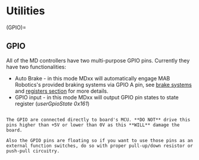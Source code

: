 # Utilities
(GPIO)=
## GPIO

All of the MD controllers have two multi-purpose GPIO pins. Currently they have two functionalities:

- Auto Brake - in this mode MDxx will automatically engage MAB Robotics's provided braking systems via GPIO A pin, see [brake systems](brake_systems) and [registers section](registers) for more details.
- GPIO input - in this mode MDxx will output GPIO pin states to state register (*userGpioState 0x161*)

```{important}

The GPIO are connected directly to board's MCU. **DO NOT** drive this pins higher than +5V or lower than 0V as this **WILL** damage the board.

Also the GPIO pins are floating so if you want to use those pins as an external function switches, do so with proper pull-up/down resistor or push-pull circuitry.

```